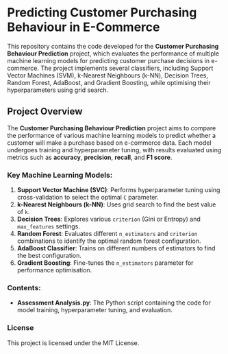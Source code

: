 # Predicting Customer Purchasing Behaviour in E-Commerce

This repository contains the code developed for the **Customer Purchasing Behaviour Prediction** project, which evaluates the performance of multiple machine learning models for predicting customer purchase decisions in e-commerce. The project implements several classifiers, including Support Vector Machines (SVM), k-Nearest Neighbours (k-NN), Decision Trees, Random Forest, AdaBoost, and Gradient Boosting, while optimising their hyperparameters using grid search.

## Project Overview

The **Customer Purchasing Behaviour Prediction** project aims to compare the performance of various machine learning models to predict whether a customer will make a purchase based on e-commerce data. Each model undergoes training and hyperparameter tuning, with results evaluated using metrics such as **accuracy**, **precision**, **recall**, and **F1 score**. 

### Key Machine Learning Models:
1. **Support Vector Machine (SVC)**: Performs hyperparameter tuning using cross-validation to select the optimal `C` parameter.
2. **k-Nearest Neighbours (k-NN)**: Uses grid search to find the best value of `k`.
3. **Decision Trees**: Explores various `criterion` (Gini or Entropy) and `max_features` settings.
4. **Random Forest**: Evaluates different `n_estimators` and `criterion` combinations to identify the optimal random forest configuration.
5. **AdaBoost Classifier**: Trains on different numbers of estimators to find the best configuration.
6. **Gradient Boosting**: Fine-tunes the `n_estimators` parameter for performance optimisation.

### Contents:
- **Assessment Analysis.py**: The Python script containing the code for model training, hyperparameter tuning, and evaluation.

### License
This project is licensed under the MIT License.
